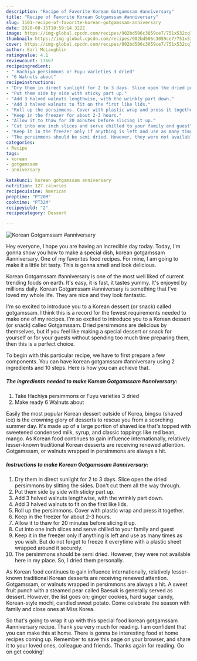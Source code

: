 ```yaml
---
description: "Recipe of Favorite Korean Gotgamssam #anniversary"
title: "Recipe of Favorite Korean Gotgamssam #anniversary"
slug: 1101-recipe-of-favorite-korean-gotgamssam-anniversary
date: 2020-08-15T10:59:14.322Z
image: https://img-global.cpcdn.com/recipes/902bd506c3059ce7/751x532cq70/korean-gotgamssam-anniversary-recipe-main-photo.jpg
thumbnail: https://img-global.cpcdn.com/recipes/902bd506c3059ce7/751x532cq70/korean-gotgamssam-anniversary-recipe-main-photo.jpg
cover: https://img-global.cpcdn.com/recipes/902bd506c3059ce7/751x532cq70/korean-gotgamssam-anniversary-recipe-main-photo.jpg
author: Earl McLaughlin
ratingvalue: 4.1
reviewcount: 17667
recipeingredient:
- " Hachiya persimmons or Fuyu varieties 3 dried"
- "6 Walnuts about"
recipeinstructions:
- "Dry them in direct sunlight for 2 to 3 days. Slice open the dried persimmons by slitting the sides. Don&#39;t cut them all the way through."
- "Put them side by side with sticky part up."
- "Add 3 halved walnuts lengthwise, with the wrinkly part down."
- "Add 3 halved walnuts to fit on the first like lids."
- "Roll up the persimmons. Cover with plastic wrap and press it together."
- "Keep in the freezer for about 2-3 hours."
- "Allow it to thaw for 20 minutes before slicing it up."
- "Cut into one inch slices and serve chilled to your family and guest"
- "Keep it in the freezer only if anything is left and use as many times as you wish. But do not forget to freeze it everytime with a plastic sheet wrapped around it securely."
- "The persimmons should be semi dried. However, they were not available here in my place. So, I dried them personally."
categories:
- Recipe
tags:
- korean
- gotgamssam
- anniversary

katakunci: korean gotgamssam anniversary 
nutrition: 127 calories
recipecuisine: American
preptime: "PT20M"
cooktime: "PT32M"
recipeyield: "2"
recipecategory: Dessert

---
```



![Korean Gotgamssam #anniversary](https://img-global.cpcdn.com/recipes/902bd506c3059ce7/751x532cq70/korean-gotgamssam-anniversary-recipe-main-photo.jpg)

Hey everyone, I hope you are having an incredible day today. Today, I'm gonna show you how to make a special dish, korean gotgamssam #anniversary. One of my favorites food recipes. For mine, I am going to make it a little bit tasty. This is gonna smell and look delicious.

Korean Gotgamssam #anniversary is one of the most well liked of current trending foods on earth. It's easy, it is fast, it tastes yummy. It's enjoyed by millions daily. Korean Gotgamssam #anniversary is something that I've loved my whole life. They are nice and they look fantastic.

I&#39;m so excited to introduce you to a Korean dessert (or snack) called gotgamssam. I think this is a record for the fewest requirements needed to make one of my recipes. I&#39;m so excited to introduce you to a Korean dessert (or snack) called Gotgamssam. Dried persimmons are delicious by themselves, but if you feel like making a special dessert or snack for yourself or for your guests without spending too much time preparing them, then this is a perfect choice.


To begin with this particular recipe, we have to first prepare a few components. You can have korean gotgamssam #anniversary using 2 ingredients and 10 steps. Here is how you can achieve that.

<!--inarticleads1-->

##### The ingredients needed to make Korean Gotgamssam #anniversary:

1. Take  Hachiya persimmons or Fuyu varieties 3 dried
1. Make ready 6 Walnuts about


Easily the most popular Korean dessert outside of Korea, bingsu (shaved ice) is the crowning glory of desserts to rescue you from a scorching summer day. It&#39;s made up of a large portion of shaved ice that&#39;s topped with sweetened condensed milk, syrup, and classic toppings like red bean, mango. As Korean food con­tin­ues to gain in­flu­ence in­ter­na­tion­ally, rel­a­tively lesser-known tra­di­tional Korean desserts are re­ceiv­ing re­newed at­ten­tion. Gotgamssam, or walnuts wrapped in persimmons are always a hit. 

<!--inarticleads2-->

##### Instructions to make Korean Gotgamssam #anniversary:

1. Dry them in direct sunlight for 2 to 3 days. Slice open the dried persimmons by slitting the sides. Don&#39;t cut them all the way through.
1. Put them side by side with sticky part up.
1. Add 3 halved walnuts lengthwise, with the wrinkly part down.
1. Add 3 halved walnuts to fit on the first like lids.
1. Roll up the persimmons. Cover with plastic wrap and press it together.
1. Keep in the freezer for about 2-3 hours.
1. Allow it to thaw for 20 minutes before slicing it up.
1. Cut into one inch slices and serve chilled to your family and guest
1. Keep it in the freezer only if anything is left and use as many times as you wish. But do not forget to freeze it everytime with a plastic sheet wrapped around it securely.
1. The persimmons should be semi dried. However, they were not available here in my place. So, I dried them personally.


As Korean food con­tin­ues to gain in­flu­ence in­ter­na­tion­ally, rel­a­tively lesser-known tra­di­tional Korean desserts are re­ceiv­ing re­newed at­ten­tion. Gotgamssam, or walnuts wrapped in persimmons are always a hit. A sweet fruit punch with a steamed pear called Baesuk is generally served as dessert. However, the list goes on; ginger cookies, hard sugar candy, Korean-style mochi, candied sweet potato. Come celebrate the season with family and close ones at Miss Korea. 

So that's going to wrap it up with this special food korean gotgamssam #anniversary recipe. Thank you very much for reading. I am confident that you can make this at home. There is gonna be interesting food at home recipes coming up. Remember to save this page on your browser, and share it to your loved ones, colleague and friends. Thanks again for reading. Go on get cooking!
